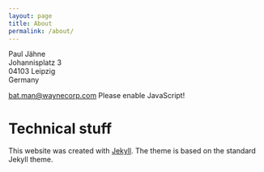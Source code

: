 ```yaml
---
layout: page
title: About
permalink: /about/
---
```


Paul Jähne  
Johannisplatz 3  
04103 Leipzig  
Germany

<p>
  <script language="javascript">
    a = "paul";
    b = "jaehne";
    c = "@";
    d = "gmx";
    e = "de";
    document.write("<div>" + a + "." + b + c + d + "." + e + "</div>");
  </script>
  <noscript>
    <a href="mailto:bat.man@waynecorp.com">bat.man@waynecorp.com</a> Please enable JavaScript!
  </noscript>
</p>

# Technical stuff

This website was created with [Jekyll](http://jekyllrb.com). The theme is based on the standard Jekyll theme.
